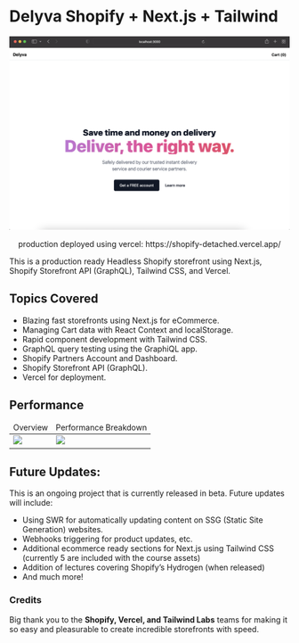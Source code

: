# Delyva Shopify + Next.js + Tailwind 

<div align="center">
  <img src="https://github.com/gispatial/-shopify-detached/blob/rizqbazaar/screen01.png" alt="delyva next.js preview">
  </p>
  production deployed using vercel: https://shopify-detached.vercel.app/
</div>



This is a production ready Headless Shopify storefront using Next.js, Shopify Storefront API (GraphQL), Tailwind CSS, and Vercel.
## Topics Covered

* Blazing fast storefronts using Next.js for eCommerce.
* Managing Cart data with React Context and localStorage.
* Rapid component development with Tailwind CSS.
* GraphQL query testing using the GraphiQL app.
* Shopify Partners Account and Dashboard.
* Shopify Storefront API (GraphQL).
* Vercel for deployment.


## Performance

<table align="center">
  <thead>
    <tr>
      <td>Overview</td>
      <td>Performance Breakdown</td>
    <tr>
  </thead>
  <tbody>
  <tr>
    <td valign="top"><img width="300" src="https://cdn.shopify.com/s/files/1/0524/4390/6207/files/Screen_Shot_2021-09-05_at_7.01.58_PM.png?v=1630893822"/></td>
    <td valign="top"><img width="300" src="https://cdn.shopify.com/s/files/1/0524/4390/6207/files/Screen_Shot_2021-09-05_at_7.02.38_PM.png?v=1630893822"/></td>
  </tr>
  </tbody>
</table>


## Future Updates:
This is an ongoing project that is currently released in beta. Future updates will include:
* Using SWR for automatically updating content on SSG (Static Site Generation) websites.
* Webhooks triggering for product updates, etc. 
* Additional ecommerce ready sections for Next.js using Tailwind CSS (currently 5 are included with the course assets)
* Addition of lectures covering Shopify’s Hydrogen (when released)
* And much more! 


### Credits
Big thank you to the **Shopify, Vercel, and Tailwind Labs** teams for making it so easy and pleasurable to create incredible storefronts with speed. 
